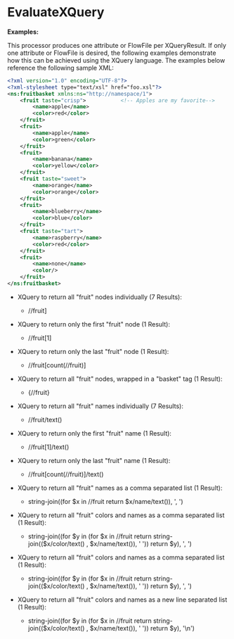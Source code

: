 <!--
  Licensed to the Apache Software Foundation (ASF) under one or more
  contributor license agreements.  See the NOTICE file distributed with
  this work for additional information regarding copyright ownership.
  The ASF licenses this file to You under the Apache License, Version 2.0
  (the "License"); you may not use this file except in compliance with
  the License.  You may obtain a copy of the License at
      http://www.apache.org/licenses/LICENSE-2.0
  Unless required by applicable law or agreed to in writing, software
  distributed under the License is distributed on an "AS IS" BASIS,
  WITHOUT WARRANTIES OR CONDITIONS OF ANY KIND, either express or implied.
  See the License for the specific language governing permissions and
  limitations under the License.
-->

# EvaluateXQuery

**Examples:**

This processor produces one attribute or FlowFile per XQueryResult. If only one attribute or FlowFile is desired, the
following examples demonstrate how this can be achieved using the XQuery language. The examples below reference the
following sample XML:

```xml
<?xml version="1.0" encoding="UTF-8"?>
<?xml-stylesheet type="text/xsl" href="foo.xsl"?>
<ns:fruitbasket xmlns:ns="http://namespace/1">
    <fruit taste="crisp">           <!-- Apples are my favorite-->
        <name>apple</name>
        <color>red</color>
    </fruit>
    <fruit>
        <name>apple</name>
        <color>green</color>
    </fruit>
    <fruit>
        <name>banana</name>
        <color>yellow</color>
    </fruit>
    <fruit taste="sweet">
        <name>orange</name>
        <color>orange</color>
    </fruit>
    <fruit>
        <name>blueberry</name>
        <color>blue</color>
    </fruit>
    <fruit taste="tart">
        <name>raspberry</name>
        <color>red</color>
    </fruit>
    <fruit>
        <name>none</name>
        <color/>
    </fruit>
</ns:fruitbasket>
```

* XQuery to return all "fruit" nodes individually (7 Results):
    * //fruit]

* XQuery to return only the first "fruit" node (1 Result):
    * //fruit\[1\]

* XQuery to return only the last "fruit" node (1 Result):
    * //fruit\[count(//fruit)\]

* XQuery to return all "fruit" nodes, wrapped in a "basket" tag (1 Result):
    * <basket>{//fruit}</basket>

* XQuery to return all "fruit" names individually (7 Results):
    * //fruit/text()

* XQuery to return only the first "fruit" name (1 Result):
    * //fruit\[1\]/text()

* XQuery to return only the last "fruit" name (1 Result):
    * //fruit\[count(//fruit)\]/text()

* XQuery to return all "fruit" names as a comma separated list (1 Result):
    * string-join((for \$x in //fruit return \$x/name/text()), ', ')

* XQuery to return all "fruit" colors and names as a comma separated list (1 Result):
    * string-join((for \$y in (for \$x in //fruit return string-join((\$x/color/text() , \$x/name/text()), ' ')) return
      \$y), ', ')

* XQuery to return all "fruit" colors and names as a comma separated list (1 Result):
    * string-join((for \$y in (for \$x in //fruit return string-join((\$x/color/text() , \$x/name/text()), ' ')) return
      \$y), ', ')

* XQuery to return all "fruit" colors and names as a new line separated list (1 Result):
    * string-join((for \$y in (for \$x in //fruit return string-join((\$x/color/text() , \$x/name/text()), ' ')) return
      \$y), '\\n')